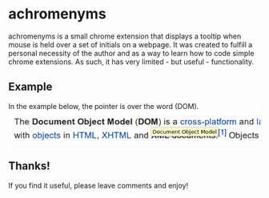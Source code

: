 achromenyms
===========

achromenyms is a small chrome extension that displays a tooltip when mouse is held over a set of initials on a webpage.
It was created to fulfill a personal necessity of the author and as a way to learn how to code simple chrome extensions.
As such, it has very limited - but useful - functionality.

Example
-------
In the example below, the pointer is over the word (DOM).
![DOM tooltip in wikipedia](https://raw.githubusercontent.com/Leockard/achromenyms/master/example.png)

Thanks!
-------
If you find it useful, please leave comments and enjoy!
